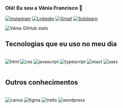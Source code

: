 ### Olá! Eu sou a Vânia Francisco 👋

[![Instagram](https://img.shields.io/badge/Instagram-E4405F?style=for-the-badge&logo=instagram&logoColor=white)](https://www.instagram.com/abcode_now/)
[![Linkedin](https://img.shields.io/badge/LinkedIn-0077B5?style=for-the-badge&logo=linkedin&logoColor=white)](https://www.linkedin.com/in/vania-francisco)
[![Gmail](https://img.shields.io/badge/Gmail-D14836?style=for-the-badge&logo=gmail&logoColor=white)](https://www.sololearn.com/profile/25155354)
[![Sololearn](https://img.shields.io/badge/-Sololearn-3a464b?style=for-the-badge&logo=Sololearn&logoColor=white)](www.vaniaisabel.francisco@gmail.com)

![Vânia GitHub stats](https://github-readme-stats.vercel.app/api?username=vaniagit&show_icons=true&theme=radical)

## Tecnologias que eu uso no meu dia

<div style="display: inline_block"><br/>
<img align="center" alt="html" src="https://img.shields.io/badge/HTML5-E34F26?style=for-the-badge&logo=html5&logoColor=white"/>
<img align="center" alt="css" src="https://img.shields.io/badge/CSS3-1572B6?style=for-the-badge&logo=css3&logoColor=white"/>
<img align="center" alt="javascript" src="https://img.shields.io/badge/JavaScript-F7DF1E?style=for-the-badge&logo=javascript&logoColor=black"/>
<img align="center" alt="typescript" src="https://img.shields.io/badge/TypeScript-007ACC?style=for-the-badge&logo=typescript&logoColor=white"/>
<img align="center" alt="react" src="https://img.shields.io/badge/React-20232A?style=for-the-badge&logo=react&logoColor=61DAFB"/>
<img align="center" alt="sass" src="https://img.shields.io/badge/Sass-CC6699?style=for-the-badge&logo=sass&logoColor=white"/>
</div>
<br/>

## Outros conhecimentos

<div style="display: inline_block"><br/>
<img align="center" alt="canva" src="https://img.shields.io/badge/Canva-%2300C4CC.svg?&style=for-the-badge&logo=Canva&logoColor=white"/>
<img align="center" alt="figma" src="https://img.shields.io/badge/Figma-F24E1E?style=for-the-badge&logo=figma&logoColor=white"/>
<img align="center" alt="trello" src="https://img.shields.io/badge/Trello-0052CC?style=for-the-badge&logo=trello&logoColor=white"/>
<img align="center" alt="wordpress" src="https://img.shields.io/badge/Wordpress-21759B?style=for-the-badge&logo=wordpress&logoColor=white"/>
</div>

